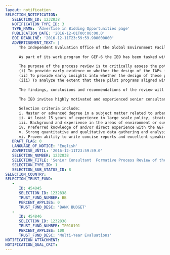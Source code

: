 ```yaml
---
layout: notification
SELECTION_NOTIFICATION: 
   SELECTION_ID: 1232838
   NOTIFICATION_TYPE_ID: 3
   TYPE_NAME: 'Advertise in Bidding Opportunities page'
   PUBLICATION_DATE: '2016-12-01T00:00:00.0'
   EOI_DEADLINE: '2016-12-11T23:59:59.900000000'
   ADVERTISEMENT_TEXT: |
      The Independent Evaluation Office of the Global Environment Facility (IEO) is requesting Expressions of Interest from individual consultants for the Formative Process Review of the Sustainable Cities IAP program.
      
      As part of its work program for GEF-6 the IEO has been tasked with the Sixth Overall Performance Study (OPS6) of the GEF, assessing the extent to which the GEF is achieving its objectives and identifying potential areas of improvement. The reviewing of the Sustainable Cities IAP program (hereafter called Cities IAP), one of three IAP programs being implemented under GEF-6, is part of the OPS6 process. Common among these three pilots is that they are designed with the objective to address global environmental issues more holistically, within a much broader and more complex set of development challenges. 
      
      The purpose of the process review is to critically assess the potential of the Cities IAP to generate multiple Global Environmental Benefits (GEBs) through integrated planning and investments related to urban sustainability that result in environmental, social and economic benefits at the local and global scale. The three overarching OPS6 objectives for the formative process review of the Cities IAP are the following: 
      (i) To provide early evidence on whether the design of the IAPs is based on a more holistic approach compared with standard programmatic approaches and reflects synergies in delivering focal area strategies and the implementation of the Multilateral Environmental Agreements (MEAs), while accounting for country needs and ownership;
      (ii) To provide early insights into whether the design of these pilots have drawn on the strengths and comparative advantage of the various partner agencies and the Secretariat and are encouraging within partnership collaboration;
      (iii) To analyze the extent that these pilot programs aligned with the overall GEF-6 strategy and the System for Transparent Allocation of Resources (STAR) allocation framework, the GEFs resource allocation system for biodiversity, climate change, and land degradation focal areas?
      
      The findings, conclusions and recommendations of the review will inform OPS6.
      
      The IEO invites highly motivated and experienced senior consultants to indicate their interest in providing their services. Interested consultants must provide information indicating that they are qualified to perform the services (CV and cover letter). 
      
      Selection criteria include:
      i. Master or advanced degree in a subject matter related to urban development, urban environmental improvement, urban sector development issues, or related areas
      ii. At least 15 years of experience in large scale policy, strategic, thematic and/or program evaluations, including significant experience in the evaluation of urban sustainability / urban environmental improvement initiatives globally in the context of international organizations
      iii. Background and experience in the areas of environment or sustainable development, with a general understanding of global environmental issues
      iv. Preferred knowledge of and/or direct experience with the GEF and its Agencies
      v. Strong quantitative and qualitative data gathering and analysis skills
      vi. Proven ability to write concise reports and excellent speaking skills in English. Additional professional communication skills in UN languages will be considered an added advantage.
   DRAFT_FLAG: 0
   LANGUAGE_OF_NOTICE: 'English'
   ADVERTISE_UNTIL: '2016-12-11T23:59:59.0'
   SELECTION_NUMBER: 1232838
   SELECTION_TITLE: 'Senior Consultant  Formative Process Review of the Sustainable Cities Integrated Approach Pilot (IAP) Program.'
   SELECTION_TYPE_ID: 1
   SELECTION_SUB_STATUS_ID: 8
SELECTION_COUNTRY: 
SELECTION_TRUST_FUND: 
   - 
      ID: 454845
      SELECTION_ID: 1232838
      TRUST_FUND_NUMBER: BB
      PERCENT_APPLIES: 0
      TRUST_FUND_DESC: 'BANK BUDGET'
   - 
      ID: 454846
      SELECTION_ID: 1232838
      TRUST_FUND_NUMBER: TF010191
      PERCENT_APPLIES: 100
      TRUST_FUND_DESC: 'Multi-Year Evaluations'
NOTIFICATION_ATTACHMENT: 
NOTIFICATION_QUAL_CRIT: 
---
```

